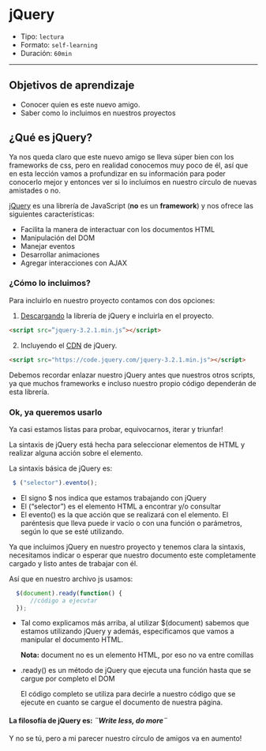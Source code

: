 # jQuery

- Tipo: `lectura`
- Formato: `self-learning`
- Duración: `60min`

***

## Objetivos de aprendizaje

- Conocer quien es este nuevo amigo.
- Saber como lo incluimos en nuestros proyectos

## ¿Qué es jQuery?

Ya nos queda claro que este nuevo amigo se lleva súper bien con los frameworks
de css, pero en realidad conocemos muy poco de él, así que en esta lección
vamos a profundizar en su información para poder conocerlo mejor y entonces ver
si lo incluimos en nuestro círculo de nuevas amistades o no.

[jQuery](https://jquery.com/) es una librería de JavaScript (**no** es un
**framework**) y nos ofrece las siguientes características:

  - Facilita la manera de interactuar con los documentos HTML
  - Manipulación del DOM
  - Manejar eventos
  - Desarrollar animaciones
  - Agregar interacciones con AJAX

### ¿Cómo lo incluimos?

Para incluirlo en nuestro proyecto contamos con dos opciones:

  1. [Descargando](http://jquery.com/download/) la librería de jQuery e
    incluirla en el proyecto.

  ```html
  <script src=”jquery-3.2.1.min.js”></script>
  ```

  2. Incluyendo el [CDN](https://code.jquery.com/) de jQuery.

  ```html
  <script src="https://code.jquery.com/jquery-3.2.1.min.js"></script>
  ```

Debemos recordar enlazar nuestro jQuery antes que nuestros otros scripts, ya que muchos frameworks e incluso nuestro propio código dependerán de esta librería.


### Ok, ya queremos usarlo

Ya casi estamos listas para probar, equivocarnos, iterar y triunfar!

La sintaxis de jQuery está hecha para seleccionar elementos de HTML y realizar
alguna acción sobre el elemento.

La sintaxis básica de jQuery es:

```js
 $ ("selector").evento();
```

- El signo $ nos indica que estamos trabajando con jQuery
- El (“selector”) es el elemento HTML a encontrar y/o consultar
- El evento() es la que acción que se realizará con el elemento. El paréntesis que lleva puede ir vacío o con una función o parámetros, según lo que se esté utilizando.

Ya que incluimos jQuery en nuestro proyecto y tenemos clara la sintaxis,
necesitamos indicar o esperar que nuestro documento este completamente cargado
y listo antes de trabajar con él.

Así que en nuestro archivo js usamos:

```js
  $(document).ready(function() {
      //código a ejecutar 
  });
```

- Tal como explicamos más arriba, al utilizar $(document) sabemos que estamos utilizando jQuery y además, especificamos que vamos a manipular el documento HTML.

  **Nota:** document no es un elemento HTML, por eso no va entre comillas

- .ready() es un método de jQuery que ejecuta una función hasta que se cargue
  por completo el DOM

  El código completo se utiliza para decirle a nuestro código que se ejecute en cuanto se cargue el documento de nuestra página.
  

#### La filosofía de jQuery es: *¨Write less, do more¨*

Y no se tú, pero a mi parecer nuestro círculo de amigos va en aumento!
